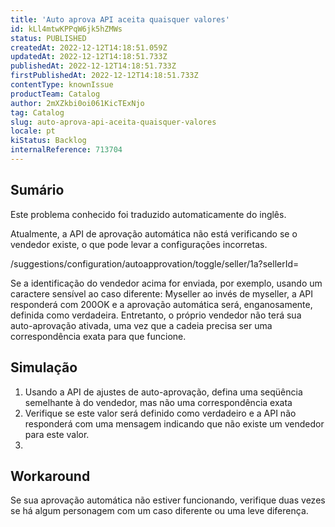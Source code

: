 ```yaml
---
title: 'Auto aprova API aceita quaisquer valores'
id: kLl4mtwKPPqW6jk5hZMWs
status: PUBLISHED
createdAt: 2022-12-12T14:18:51.059Z
updatedAt: 2022-12-12T14:18:51.733Z
publishedAt: 2022-12-12T14:18:51.733Z
firstPublishedAt: 2022-12-12T14:18:51.733Z
contentType: knownIssue
productTeam: Catalog
author: 2mXZkbi0oi061KicTExNjo
tag: Catalog
slug: auto-aprova-api-aceita-quaisquer-valores
locale: pt
kiStatus: Backlog
internalReference: 713704
---
```


## Sumário

<div class="alert alert-info">
  <p>Este problema conhecido foi traduzido automaticamente do inglês.</p>
</div>


Atualmente, a API de aprovação automática não está verificando se o vendedor existe, o que pode levar a configurações incorretas.

/suggestions/configuration/autoapprovation/toggle/seller/1a?sellerId=

Se a identificação do vendedor acima for enviada, por exemplo, usando um caractere sensível ao caso diferente: Myseller ao invés de myseller, a API responderá com 200OK e a aprovação automática será, enganosamente, definida como verdadeira. Entretanto, o próprio vendedor não terá sua auto-aprovação ativada, uma vez que a cadeia precisa ser uma correspondência exata para que funcione.




##

## Simulação



1. Usando a API de ajustes de auto-aprovação, defina uma seqüência semelhante à do vendedor, mas não uma correspondência exata
2. Verifique se este valor será definido como verdadeiro e a API não responderá com uma mensagem indicando que não existe um vendedor para este valor.
3.


##

## Workaround


Se sua aprovação automática não estiver funcionando, verifique duas vezes se há algum personagem com um caso diferente ou uma leve diferença.

